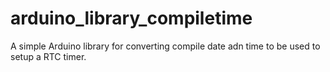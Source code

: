# arduino_library_compiletime
A simple Arduino library for converting compile date adn time to be used to setup a RTC timer.

